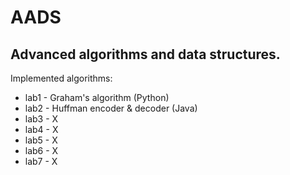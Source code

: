 # AADS

## Advanced algorithms and data structures.
Implemented algorithms:  
 - lab1 - Graham's algorithm (Python)
 - lab2 - Huffman encoder & decoder (Java)
 - lab3 - X
 - lab4 - X
 - lab5 - X
 - lab6 - X
 - lab7 - X
